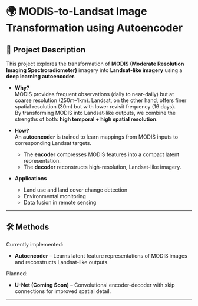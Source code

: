# 🌍 MODIS-to-Landsat Image Transformation using Autoencoder

## 📌 Project Description
This project explores the transformation of **MODIS (Moderate Resolution Imaging Spectroradiometer)** imagery into **Landsat-like imagery** using a **deep learning autoencoder**.

- **Why?**  
  MODIS provides frequent observations (daily to near-daily) but at coarse resolution (250m–1km). Landsat, on the other hand, offers finer spatial resolution (30m) but with lower revisit frequency (16 days).  
  By transforming MODIS into Landsat-like outputs, we combine the strengths of both: **high temporal + high spatial resolution**.

- **How?**  
  An **autoencoder** is trained to learn mappings from MODIS inputs to corresponding Landsat targets.  
  - The **encoder** compresses MODIS features into a compact latent representation.  
  - The **decoder** reconstructs high-resolution, Landsat-like imagery.  

- **Applications**  
  - Land use and land cover change detection  
  - Environmental monitoring  
  - Data fusion in remote sensing  

---

## 🛠 Methods

Currently implemented:
- **Autoencoder** – Learns latent feature representations of MODIS images and reconstructs Landsat-like outputs.

Planned:
- **U-Net (Coming Soon)** – Convolutional encoder-decoder with skip connections for improved spatial detail.

---
